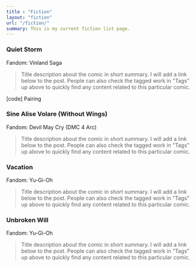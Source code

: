```yaml
---
title : "Fiction"
layout: "fiction"
url: "/fiction/"
summary: This is my current fiction list page.
---
```


### Quiet Storm

Fandom: Vinland Saga
>Title description about the comic in short summary. I will add a link below to the post.
People can also check the tagged work in "Tags" up above to quickly find any content related to
this particular comic.

[code] Pairing

### Sine Alise Volare (Without Wings)

Fandom: Devil May Cry (DMC 4 Arc)
>Title description about the comic in short summary. I will add a link below to the post.
People can also check the tagged work in "Tags" up above to quickly find any content related to
this particular comic.

### Vacation 

Fandom: Yu-Gi-Oh
>Title description about the comic in short summary. I will add a link below to the post.
People can also check the tagged work in "Tags" up above to quickly find any content related to
this particular comic.

### Unbroken Will

Fandom: Yu-Gi-Oh
>Title description about the comic in short summary. I will add a link below to the post.
People can also check the tagged work in "Tags" up above to quickly find any content related to
this particular comic.